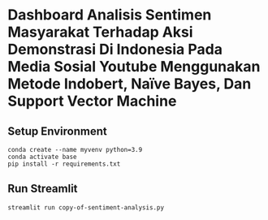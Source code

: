 # Dashboard Analisis Sentimen Masyarakat Terhadap Aksi Demonstrasi Di Indonesia Pada Media Sosial Youtube Menggunakan Metode Indobert, Naïve Bayes, Dan Support Vector Machine

## Setup Environment

```
conda create --name myvenv python=3.9
conda activate base
pip install -r requirements.txt
```

## Run Streamlit

```
streamlit run copy-of-sentiment-analysis.py
```
